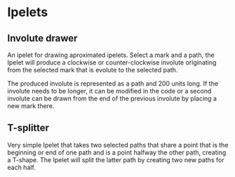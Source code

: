 # Ipelets

## Involute drawer

An ipelet for drawing aproximated ipelets. Select a mark and a path, the Ipelet will produce a clockwise or counter-clockwise involute originating from the selected mark that is evolute to the selected path.
   
The produced involute is represented as a path and 200 units long. If the involute needs to be longer, it can be modified in the code or a second involute can be drawn from the end of the previous involute by placing a new mark there.

## T-splitter

Very simple Ipelet that takes two selected paths that share a point that is the beginning or end of one path and is a point halfway the other path, creating a T-shape. The Ipelet will split the latter path by creating two new paths for each half.
